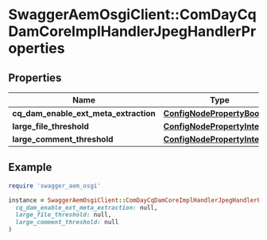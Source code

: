# SwaggerAemOsgiClient::ComDayCqDamCoreImplHandlerJpegHandlerProperties

## Properties

| Name | Type | Description | Notes |
| ---- | ---- | ----------- | ----- |
| **cq_dam_enable_ext_meta_extraction** | [**ConfigNodePropertyBoolean**](ConfigNodePropertyBoolean.md) |  | [optional] |
| **large_file_threshold** | [**ConfigNodePropertyInteger**](ConfigNodePropertyInteger.md) |  | [optional] |
| **large_comment_threshold** | [**ConfigNodePropertyInteger**](ConfigNodePropertyInteger.md) |  | [optional] |

## Example

```ruby
require 'swagger_aem_osgi'

instance = SwaggerAemOsgiClient::ComDayCqDamCoreImplHandlerJpegHandlerProperties.new(
  cq_dam_enable_ext_meta_extraction: null,
  large_file_threshold: null,
  large_comment_threshold: null
)
```


